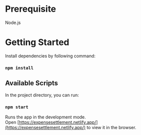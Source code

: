 # Prerequisite

Node.js

# Getting Started

Install dependencies by following command:

### `npm install`

## Available Scripts

In the project directory, you can run:

### `npm start`

Runs the app in the development mode.\
Open [https://expensesettlement.netlify.app/](https://expensesettlement.netlify.app/) to view it in the browser.
